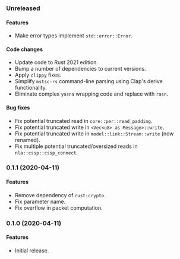 ### Unreleased
#### Features
* Make error types implement `std::error::Error`.
#### Code changes
* Update code to Rust 2021 edition.
* Bump a number of dependencies to current versions.
* Apply `clippy` fixes.
* Simplify `mstsc-rs` command-line parsing using Clap's derive functionality.
* Eliminate complex `yasna` wrapping code and replace with `rasn`.
#### Bug fixes
* Fix potential truncated read in `core::per::read_padding`.
* Fix potential truncated write in `<Vec<u8> as Message>::write`.
* Fix potential truncated write in `model::link::Stream::write` (now renamed).
* Fix multiple potential truncated/oversized reads in `nla::cssp::cssp_connect`.

### 0.1.1 (2020-04-11)
#### Features
* Remove dependency of `rust-crypto`.
* Fix parameter name.
* Fix overflow in packet computation.

### 0.1.0 (2020-04-11)
#### Features
* Initial release.
